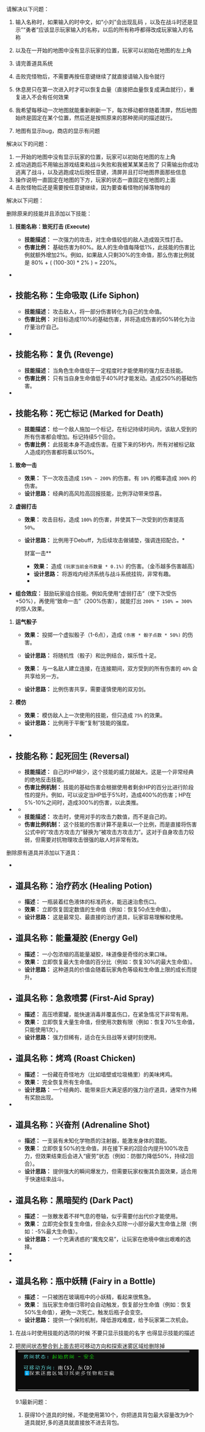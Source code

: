 请解决以下问题：

1. 输入名称时，如果输入的时中文，如“小刘”会出现乱码 ，以及在战斗时还是显示”“勇者”应该显示玩家输入的名称，以后的所有称呼都得改成玩家输入的名称

2. 以及在一开始的地图中没有显示玩家的位置，玩家可以初始在地图的左上角

3. 请完善道具系统

4. 击败完怪物后，不需要再按任意键继续了就直接请输入指令就行

5. 休息房只在第一次进入时才可以恢复血量（直接把血量恢复成满血就行），重复进入不会有任何效果

6. 我希望每移动一次地图就能重新刷新一下，每次移动都伴随着清屏，然后地图始终是固定在某个位置，然后还是按照原来的那种房间的描述就行。

7. 地图有显示bug，商店的显示有问题

   

解决以下的问题：

1. 一开始的地图中没有显示玩家的位置，玩家可以初始在地图的左上角
2. 成功逃跑后不用输出游戏结束和战斗失败和我被某某某击败了 只需输出你成功逃离了战斗，以及逃跑成功后按任意键，清屏并且打印地图界面那些信息
3. 操作说明一直固定在地图的下方，玩家的状态一直固定在地图的上面
4. 击败怪物后还是需要按任意键继续，因为要查看怪物的掉落物啥的

解决以下问题：

删除原来的技能并且添加以下技能：

1. **技能名称：致死打击 (Execute)**

   

   - **技能描述：** 一次强力的攻击，对生命值较低的敌人造成毁灭性打击。
   - **伤害比例：** 基础伤害为80%。敌人的生命值每降低1%，此技能的伤害比例就额外增加2%。例如，如果敌人只剩30%的生命值，那么伤害比例就是 80% + ( (100-30) * 2% ) = 220%。

- 
- **技能名称：生命吸取 (Life Siphon)**
  - 
  - **技能描述：** 攻击敌人，将一部分伤害转化为自己的生命值。
  - **伤害比例：** 对目标造成110%的基础伤害，并将造成伤害的50%转化为治疗量治疗自己。

- 
- **技能名称：复仇 (Revenge)**
  - 
  - **技能描述：** 当角色生命值低于一定程度时才能使用的强力反击技能。
  - **伤害比例：** 只有当自身生命值低于40%时才能发动。造成250%的基础伤害。

- 
- **技能名称：死亡标记 (Marked for Death)**
  - 
  - **技能描述：** 给一个敌人施加一个标记，在标记持续时间内，该敌人受到的所有伤害都会增加。标记持续5个回合。
  - **伤害比例：** 此技能本身不造成伤害。在接下来的5秒内，所有对被标记敌人造成的伤害都将乘以150%。

1. **致命一击**
   - **效果：** 下一次攻击造成 `150% ~ 200%` 的伤害。有 `10%` 的概率造成 `300%` 的伤害。
   - **设计思路：** 经典的高风险高回报技能，比例浮动带来惊喜。

1. **虚弱打击**

   - **效果：** 攻击目标，造成 `100%` 的伤害，并使其下一次受到的伤害提高 `50%`。

   - **设计思路：** 比例用于Debuff，为后续攻击做铺垫，强调连招配合。*

     财富一击**

     - **效果：** 造成 `(玩家当前金币数量 * 0.1%)` 的伤害。（金币越多伤害越高）
     - **设计思路：** 将游戏内经济系统与战斗系统挂钩，非常有趣。
     - 

- **组合效应：** 鼓励玩家组合技能。例如先使用“虚弱打击”（使下次受伤+50%），再使用“致命一击”（200%伤害），就能打出 `200% * 150% = 300%` 的惊人效果。

1. **运气骰子**
   - **效果：** 投掷一个虚拟骰子（1-6点），造成 `(伤害 * 骰子点数 * 50%)` 的伤害。
   - **设计思路：** 将随机性（骰子）和比例结合，娱乐性十足。

   - **效果：** 与一名敌人建立连接，在连接期间，双方受到的所有伤害的 `40%` 会共享给另一方。
   - **设计思路：** 比例伤害共享，需要谨慎使用的双刃剑。

1. **模仿**
   - **效果：** 模仿敌人上一次使用的技能，但只造成 `75%` 的效果。
   - **设计思路：** 比例用于平衡“复制”技能的强度。

- 
- **技能名称：起死回生 (Reversal)**
  - 
  - **技能描述：** 自己的HP越少，这个技能的威力就越大。这是一个非常经典的绝地反击技能。
  - **伤害比例机制：** 技能的基础伤害会根据使用者剩余HP的百分比进行阶段性的提升。例如，可以设定当HP低于5%时，造成400%的伤害；HP在5%-10%之间时，造成300%的伤害，以此类推。

- 
  - 
  - **技能描述：** 攻击时，使用对手的攻击力数值，而不是自己的。
  - **伤害比例机制：** 这个技能的伤害计算不是乘以一个比例，而是直接将伤害公式中的“攻击方攻击力”替换为“被攻击方攻击力”。这对于自身攻击力较弱，但需要对抗物理攻击很强的敌人时非常有效。

删除原有道具并添加以下道具：

- 
- **道具名称：治疗药水 (Healing Potion)**
  - 
  - **描述：** 一瓶装着红色液体的标准药水，能迅速治愈伤口。
  - **效果：** 立即恢复固定数值的生命值（例如：恢复50点生命值）。
  - **设计思路：** 这是最常见、最直接的治疗道具，玩家容易理解和使用。
- **道具名称：能量凝胶 (Energy Gel)**
  - 
  - **描述：** 一小包浓缩的高能量凝胶，味道像是奇怪的水果口味。
  - **效果：** 立即恢复最大生命值的百分比（例如：恢复30%的最大生命值）。
  - **设计思路：** 这种道具的价值会随着玩家角色等级和生命值上限的成长而提升。
- **道具名称：急救喷雾 (First-Aid Spray)**
  - 
  - **描述：** 高压喷雾罐，能快速消毒并覆盖伤口，在紧急情况下非常有用。
  - **效果：** 立即恢复大量生命值，但使用次数有限（例如：恢复70%生命值，只能使用1次）。
  - **设计思路：** 强力但稀有，适合在头目战等关键时刻使用。
- **道具名称：烤鸡 (Roast Chicken)**
  - 
  - **描述：** 一份藏在奇怪地方（比如墙壁或垃圾桶里）的美味烤鸡。
  - **效果：** 完全恢复所有生命值。
  - **设计思路：** 一个经典的、能带来巨大满足感的强力治疗道具，通常作为稀有奖励出现。

- 
- **道具名称：兴奋剂 (Adrenaline Shot)**
  - 
  - **描述：** 一支装有未知化学物质的注射器，能激发身体的潜能。
  - **效果：** 立即恢复50%的生命值，并在接下来的2回合内提升100%攻击力，但效果结束后会进入“疲劳”状态（例如：防御力降低50%，持续2回合）。
  - **设计思路：** 提供强大的瞬间爆发力，但需要玩家权衡其负面效果，适合用于快速结束战斗。
- **道具名称：黑暗契约 (Dark Pact)**
  - 
  - **描述：** 一张散发着不祥气息的卷轴，似乎需要付出代价才能使用。
  - **效果：** 立即完全恢复生命值，但会永久扣除一小部分最大生命值上限（例如：-5%最大生命值）。
  - **设计思路：** 一个充满诱惑的“魔鬼交易”，让玩家在绝境中做出艰难的选择。
- 

- 
- **道具名称：瓶中妖精 (Fairy in a Bottle)**
  - 
  - **描述：** 一只被困在玻璃瓶中的小妖精，看起来很焦急。
  - **效果：** 当玩家生命值归零时会自动触发，恢复部分生命值（例如：恢复50%生命值），避免一次死亡。触发后瓶子会变空。
  - **设计思路：** 提供一个保险机制，降低游戏难度，给予玩家第二次机会。

1. 在战斗时使用技能的选项的时候 不要只显示技能的名字 也得显示技能的描述

2. 把房间状态整合到上面去把可移动方向和探索迷雾区域给删除掉![image-20250829083306291](./请解决以下问题：.assets/image-20250829083306291.png)

   9.1最新问题：

   1. 获得10个道具的时候，不能使用第10个，你把道具背包最大容量改为9个道具就好,多的道具就直接放不进去背包。


